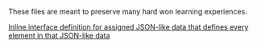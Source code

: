 These files are meant to preserve many hard won learning experiences.

[Inline interface definition for assigned JSON-like data that defines every element in that JSON-like data](Inline-Definition-JSON-data.md)
